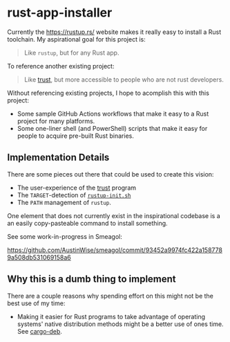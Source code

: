 # rust-app-installer

Currently the https://rustup.rs/ website makes it really easy to install a Rust
toolchain. My aspirational goal for this project is:

> Like `rustup`, but for any Rust app.

To reference another existing project:

> Like [trust](https://github.com/japaric/trust), but more accessible to people who are not rust developers.

Without referencing existing projects, I hope to acomplish this with this project:

* Some sample GitHub Actions workflows that make it easy to a Rust project for many platforms.
* Some one-liner shell (and PowerShell) scripts that make it easy for people to acquire pre-built Rust binaries.

## Implementation Details

There are some pieces out there that could be used to create this vision:

* The user-experience of the [trust](https://github.com/japaric/trust) program
* The `TARGET`-detection of [`rustup-init.sh`](https://github.com/rust-lang/rustup/blob/5225e87a5d974ab5f1626bcb2a7b43f76ab883f0/rustup-init.sh)
* The `PATH` management of `rustup`.

One element that does not currently exist in the inspirational codebase is a an
easily copy-pasteable command to install something.

See some work-in-progress in Smeagol:

https://github.com/AustinWise/smeagol/commit/93452a9974fc422a1587789a508db531069158a6

## Why this is a dumb thing to implement

There are a couple reasons why spending effort on this might not be the best use
of my time:

* Making it easier for Rust programs to take advantage of operating systems'
  native distribution methods might be a better use of ones time. See
  [cargo-deb](https://github.com/kornelski/cargo-deb).
